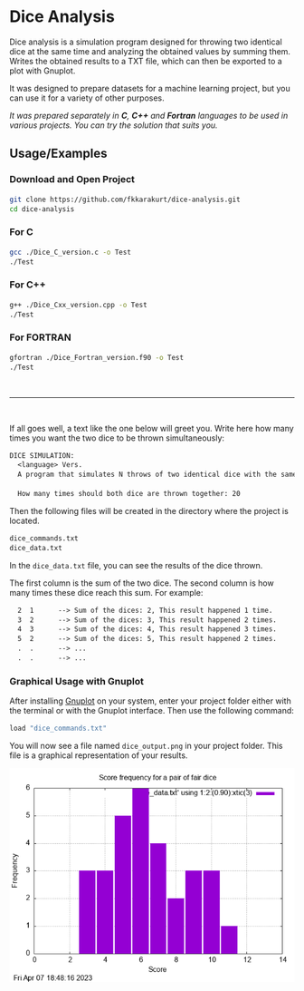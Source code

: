 # Dice Analysis

Dice analysis is a simulation program designed for throwing two identical dice at the same time and analyzing the obtained values by summing them. Writes the obtained results to a TXT file, which can then be exported to a plot with Gnuplot.

It was designed to prepare datasets for a machine learning project, but you can use it for a variety of other purposes.

*It was prepared separately in **C**, **C++** and **Fortran** languages to be used in various projects. You can try the solution that suits you.*
## Usage/Examples

### Download and Open Project

```bash
git clone https://github.com/fkkarakurt/dice-analysis.git
cd dice-analysis
```

### For C

```bash
gcc ./Dice_C_version.c -o Test
./Test
```

### For C++

```bash
g++ ./Dice_Cxx_version.cpp -o Test
./Test
```

### For FORTRAN
```bash
gfortran ./Dice_Fortran_version.f90 -o Test
./Test
```
&nbsp;

---

&nbsp;

If all goes well, a text like the one below will greet you. Write here how many times you want the two dice to be thrown simultaneously:

```txt
DICE SIMULATION:
  <language> Vers.
  A program that simulates N throws of two identical dice with the same characteristics.

  How many times should both dice are thrown together: 20
```

Then the following files will be created in the directory where the project is located.

```bash
dice_commands.txt
dice_data.txt
```

In the `dice_data.txt` file, you can see the results of the dice thrown.

The first column is the sum of the two dice. The second column is how many times these dice reach this sum. For example:

```txt
  2  1      --> Sum of the dices: 2, This result happened 1 time.
  3  2      --> Sum of the dices: 3, This result happened 2 times.
  4  3      --> Sum of the dices: 4, This result happened 3 times.
  5  2      --> Sum of the dices: 5, This result happened 2 times.
  .  .      --> ...
  .  .      --> ...

```

### Graphical Usage with Gnuplot

After installing [Gnuplot](http://www.gnuplot.info/) on your system, enter your project folder either with the terminal or with the Gnuplot interface. Then use the following command:

```bash
load "dice_commands.txt"
```

You will now see a file named `dice_output.png` in your project folder. This file is a graphical representation of your results.

![dice analysis example usage with Gnuplot](/test_outputs/dice_output.png "Dice analysis output plotting example")

